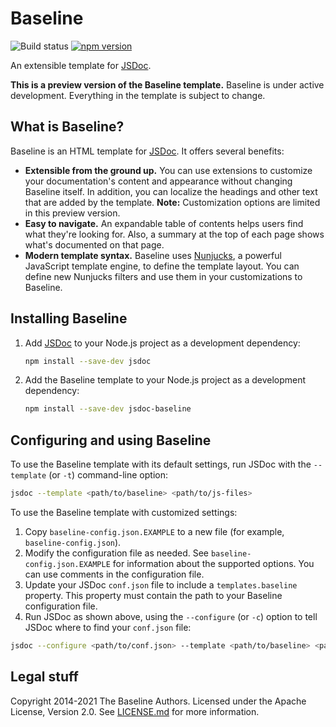 # Baseline

![Build status](https://img.shields.io/github/workflow/status/hegemonic/jsdoc-baseline/build?style=flat-square)
[![npm version](https://img.shields.io/npm/v/jsdoc-baseline.svg?style=flat-square)](https://www.npmjs.org/package/jsdoc-baseline)

An extensible template for [JSDoc][jsdoc].

**This is a preview version of the Baseline template.** Baseline is under active development.
Everything in the template is subject to change.

## What is Baseline?

Baseline is an HTML template for [JSDoc][jsdoc]. It offers several benefits:

- **Extensible from the ground up.** You can use extensions to customize your documentation's
  content and appearance without changing Baseline itself. In addition, you can localize the
  headings and other text that are added by the template. **Note:** Customization options are
  limited in this preview version.
- **Easy to navigate.** An expandable table of contents helps users find what they're looking for.
  Also, a summary at the top of each page shows what's documented on that page.
- **Modern template syntax.** Baseline uses [Nunjucks][nunjucks], a powerful JavaScript template
  engine, to define the template layout. You can define new Nunjucks filters and use them in your
  customizations to Baseline.

## Installing Baseline

1.  Add [JSDoc][jsdoc] to your Node.js project as a development dependency:

    ```sh
    npm install --save-dev jsdoc
    ```

2.  Add the Baseline template to your Node.js project as a development dependency:

    ```sh
    npm install --save-dev jsdoc-baseline
    ```

## Configuring and using Baseline

To use the Baseline template with its default settings, run JSDoc with the `--template` (or `-t`)
command-line option:

```sh
jsdoc --template <path/to/baseline> <path/to/js-files>
```

To use the Baseline template with customized settings:

1.  Copy `baseline-config.json.EXAMPLE` to a new file (for example, `baseline-config.json`).
2.  Modify the configuration file as needed. See `baseline-config.json.EXAMPLE` for information
    about the supported options. You can use comments in the configuration file.
3.  Update your JSDoc `conf.json` file to include a `templates.baseline` property. This property
    must contain the path to your Baseline configuration file.
4.  Run JSDoc as shown above, using the `--configure` (or `-c`) option to tell JSDoc where to find
    your `conf.json` file:

```sh
jsdoc --configure <path/to/conf.json> --template <path/to/baseline> <path/to/js-files>
```

## Legal stuff

Copyright 2014-2021 The Baseline Authors. Licensed under the Apache License, Version 2.0. See
[LICENSE.md][license] for more information.

[jsdoc]: https://github.com/jsdoc/jsdoc
[license]: https://github.com/hegemonic/jsdoc-baseline/blob/master/LICENSE.md
[nunjucks]: https://mozilla.github.io/nunjucks/
